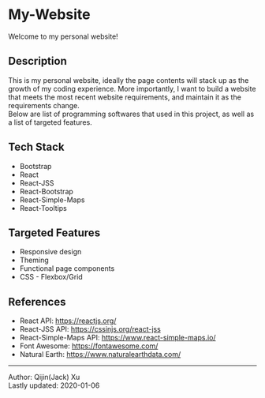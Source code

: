 # My-Website
Welcome to my personal website!

## Description
This is my personal website, ideally the page contents will stack up as the growth of my coding experience. More importantly, I want to build a website that meets the most recent website requirements, and maintain it as the requirements change.\
Below are list of programming softwares that used in this project, as well as a list of targeted features.

## Tech Stack
- Bootstrap
- React
- React-JSS
- React-Bootstrap
- React-Simple-Maps
- React-Tooltips

## Targeted Features
- Responsive design
- Theming
- Functional page components
- CSS - Flexbox/Grid

## References
- React API: https://reactjs.org/
- React-JSS API: https://cssinjs.org/react-jss
- React-Simple-Maps API: https://www.react-simple-maps.io/
- Font Awesome: https://fontawesome.com/
- Natural Earth: https://www.naturalearthdata.com/

---
Author: Qijin(Jack) Xu\
Lastly updated: 2020-01-06